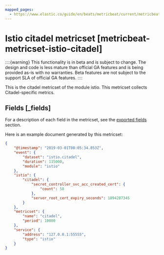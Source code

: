```yaml
---
mapped_pages:
  - https://www.elastic.co/guide/en/beats/metricbeat/current/metricbeat-metricset-istio-citadel.html
---
```


<!-- This file is generated! See scripts/mage/docs_collector.go -->

# Istio citadel metricset [metricbeat-metricset-istio-citadel]

::::{warning}
This functionality is in beta and is subject to change. The design and code is less mature than official GA features and is being provided as-is with no warranties. Beta features are not subject to the support SLA of official GA features.
::::


This is the citadel metricset of the module istio. This metricset collects Citadel-specific metrics.

## Fields [_fields]

For a description of each field in the metricset, see the [exported fields](/reference/metricbeat/exported-fields-istio.md) section.

Here is an example document generated by this metricset:

```json
{
    "@timestamp": "2019-03-01T08:05:34.853Z",
    "event": {
        "dataset": "istio.citadel",
        "duration": 115000,
        "module": "istio"
    },
    "istio": {
        "citadel": {
            "secret_controller_svc_acc_created_cert": {
                "count": 58
            },
            "server_root_cert_expiry_seconds": 1894287345
        }
    },
    "metricset": {
        "name": "citadel",
        "period": 10000
    },
    "service": {
        "address": "127.0.0.1:55555",
        "type": "istio"
    }
}
```
